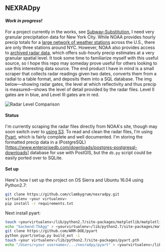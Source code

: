 ## NEXRADpy
#### _Work in progress!_

For a project currently in the works, see [Subway-Substitution](https://github.com/clambygrum/substitution), I need very granular precipitation data for New  York City. While NOAA provides hourly precip totals for a [large network of weather stations](https://www.ncdc.noaa.gov/data-access/land-based-station-data) across the U.S., there are only three stations around NYC. However, NOAA also provides access to [archived radar data](https://www.ncdc.noaa.gov/data-access/radar-data), which offers sub-hourly precip estimates at a very granular spatial level. It took some time to familiarize myself with this useful source, so I hope this repo may someday prove useful for others looking to use this interesting data source. The end product I have in mind is a small scraper that collects radar readings given two dates, converts them from a radial to a table format, and deposits them into a SQL database. The img below&mdash;showing radar gates, the level at which reflectivity and thus precip is measured&mdash;shows the level of detail provided by the radar files. Level II gates are in blue, and Level III gates are in red.

![Radar Level Comparison](https://github.com/clambygrum/NEXRADpy/blob/master/l2_l3_comparison.PNG)

#### Status
I'm currently scraping the radar files directly from NOAA's site, though may soon switch over to [using S3](https://eng.climate.com/2015/10/27/how-to-read-and-display-nexrad-on-aws-using-python/). To read and clean the radar files, I'm using [Pyart](https://arm-doe.github.io/pyart/dev/index.html), which is fairly complete and well documented. I'm storing the formatted precip data in a (PostgreSQL)[https://www.enterprisedb.com/downloads/postgres-postgresql-downloads] database for use with PostGIS, but the `db.py` script could be easily ported over to SQLite.  

#### Set up
Here's how I set up the project on OS Sierra and Ubuntu 16.04 using Python2.7:

```bash
git clone https://github.com/clambygrum/nexradpy.git
virtualenv <your virtualenv>
pip install -r requirements.txt
```

Next install pyart:

```bash
touch <yourvirtualenv>/lib/python2.7/site-packages/matplotlib/matplotlibrc
echo "backend:TkAgg" > <yourvirtualenv>/lib/python2.7/site-packages/matplotlib/matplotlibrc
git clone https://github.com/ARM-DOE/pyart
python pyart/setup.py build_ext -i
touch <your virtualenv>/lib/python2.7/site-packages/pyart.pth
echo "/Users/<your username>/.../nexradpy/pyart" > <yourvirtualenv>/lib/python2.7/site-packages/pyart.pth
```
